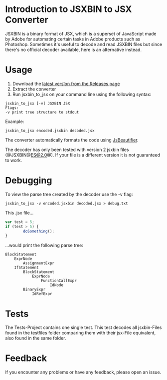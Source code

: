 # Introduction to JSXBIN to JSX Converter
JSXBIN is a binary format of JSX, which is a superset of JavaScript made by Adobe for automating certain tasks in Adobe products such as Photoshop. Sometimes it's useful to decode and read JSXBIN files but since there's no official decoder available, here is an alternative instead.

# Usage
1. Download the [latest versîon from the Releases page](https://github.com/autoboosh/jsxbin-to-jsx-converter/releases)
2. Extract the converter
2. Run jsxbin_to_jsx on your command line using the following syntax:

```
jsxbin_to_jsx [-v] JSXBIN JSX
Flags:
-v print tree structure to stdout
```

Example:

```
jsxbin_to_jsx encoded.jsxbin decoded.jsx
```

The converter automatically formats the code using [JsBeautifier](https://github.com/ghost6991/Jsbeautifier).

The decoder has only been tested with version 2 jsxbin files (@JSXBIN@ES@2.0@). If your file is a different version it is not guaranteed to work.

# Debugging
To view the parse tree created by the decoder use the -v flag:

```
jsxbin_to_jsx -v encoded.jsxbin decoded.jsx > debug.txt
```

This .jsx file...

```javascript
var test = 5;
if (test > 5) {
        doSomething();
}
```

...would print the following parse tree:

```
BlockStatement
    ExprNode
        AssignmentExpr
    IfStatement
        BlockStatement
            ExprNode
                FunctionCallExpr
                    IdNode
        BinaryExpr
            IdRefExpr
```

# Tests
The Tests-Project contains one single test. This test decodes all jsxbin-Files found in the testfiles folder comparing them with their jsx-File equivalent, also found in the same folder.

# Feedback
If you encounter any problems or have any feedback, please open an issue.